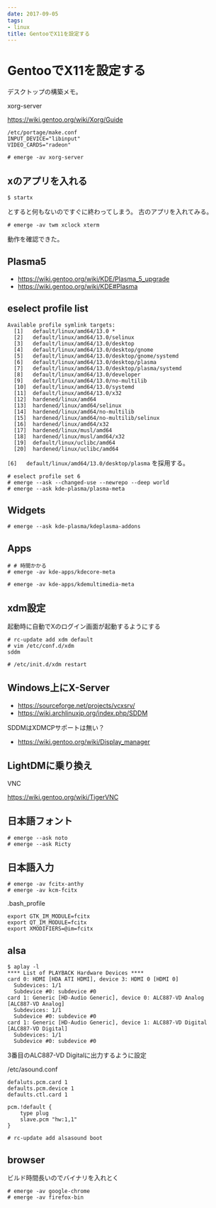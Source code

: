 ```yaml
---
date: 2017-09-05
tags:
- linux
title: GentooでX11を設定する
---
```


# GentooでX11を設定する

デスクトップの構築メモ。

xorg-server

https://wiki.gentoo.org/wiki/Xorg/Guide

```
/etc/portage/make.conf
INPUT_DEVICE="libinput"
VIDEO_CARDS="radeon"
```

```
# emerge -av xorg-server
````

## xのアプリを入れる

```shell
$ startx
```

とすると何もないのですぐに終わってしまう。
古のアプリを入れてみる。

```
# emerge -av twm xclock xterm 
```

動作を確認できた。

## Plasma5

- https://wiki.gentoo.org/wiki/KDE/Plasma_5_upgrade
- https://wiki.gentoo.org/wiki/KDE#Plasma

## eselect profile list

```
Available profile symlink targets:
  [1]   default/linux/amd64/13.0 *
  [2]   default/linux/amd64/13.0/selinux
  [3]   default/linux/amd64/13.0/desktop
  [4]   default/linux/amd64/13.0/desktop/gnome
  [5]   default/linux/amd64/13.0/desktop/gnome/systemd
  [6]   default/linux/amd64/13.0/desktop/plasma
  [7]   default/linux/amd64/13.0/desktop/plasma/systemd
  [8]   default/linux/amd64/13.0/developer
  [9]   default/linux/amd64/13.0/no-multilib
  [10]  default/linux/amd64/13.0/systemd
  [11]  default/linux/amd64/13.0/x32
  [12]  hardened/linux/amd64
  [13]  hardened/linux/amd64/selinux
  [14]  hardened/linux/amd64/no-multilib
  [15]  hardened/linux/amd64/no-multilib/selinux
  [16]  hardened/linux/amd64/x32
  [17]  hardened/linux/musl/amd64
  [18]  hardened/linux/musl/amd64/x32
  [19]  default/linux/uclibc/amd64
  [20]  hardened/linux/uclibc/amd64
```

`[6]   default/linux/amd64/13.0/desktop/plasma` を採用する。

```
# eselect profile set 6
# emerge --ask --changed-use --newrepo --deep world
# emerge --ask kde-plasma/plasma-meta
```

## Widgets

```
# emerge --ask kde-plasma/kdeplasma-addons
```

## Apps

```
# # 時間かかる
# emerge -av kde-apps/kdecore-meta

# emerge -av kde-apps/kdemultimedia-meta
```

## xdm設定

起動時に自動でXのログイン画面が起動するようにする

```
# rc-update add xdm default
# vim /etc/conf.d/xdm
sddm

# /etc/init.d/xdm restart
```

## Windows上にX-Server

- https://sourceforge.net/projects/vcxsrv/
- https://wiki.archlinuxjp.org/index.php/SDDM

SDDMはXDMCPサポートは無い？

- https://wiki.gentoo.org/wiki/Display_manager

## LightDMに乗り換え
VNC

https://wiki.gentoo.org/wiki/TigerVNC

## 日本語フォント

```
# emerge --ask noto
# emerge --ask Ricty
```

## 日本語入力

```
# emerge -av fcitx-anthy
# emerge -av kcm-fcitx
```

.bash_profile
```
export GTK_IM_MODULE=fcitx
export QT_IM_MODULE=fcitx
export XMODIFIERS=@im=fcitx
```

## alsa

```
$ aplay -l
**** List of PLAYBACK Hardware Devices ****
card 0: HDMI [HDA ATI HDMI], device 3: HDMI 0 [HDMI 0]
  Subdevices: 1/1
  Subdevice #0: subdevice #0
card 1: Generic [HD-Audio Generic], device 0: ALC887-VD Analog [ALC887-VD Analog]
  Subdevices: 1/1
  Subdevice #0: subdevice #0
card 1: Generic [HD-Audio Generic], device 1: ALC887-VD Digital [ALC887-VD Digital]
  Subdevices: 1/1
  Subdevice #0: subdevice #0
```

3番目のALC887-VD Digitalに出力するように設定

/etc/asound.conf
```
defaluts.pcm.card 1
defaults.pcm.device 1
defaults.ctl.card 1

pcm.!default {
    type plug
    slave.pcm "hw:1,1"
}
```

```
# rc-update add alsasound boot
```

## browser

ビルド時間長いのでバイナリを入れとく

```
# emerge -av google-chrome
# emerge -av firefox-bin
```

